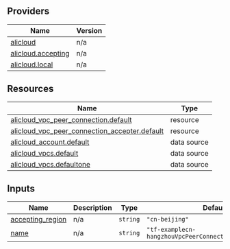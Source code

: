 <!-- BEGIN_TF_DOCS -->
## Providers

| Name | Version |
|------|---------|
| <a name="provider_alicloud"></a> [alicloud](#provider\_alicloud) | n/a |
| <a name="provider_alicloud.accepting"></a> [alicloud.accepting](#provider\_alicloud.accepting) | n/a |
| <a name="provider_alicloud.local"></a> [alicloud.local](#provider\_alicloud.local) | n/a |

## Resources

| Name | Type |
|------|------|
| [alicloud_vpc_peer_connection.default](https://registry.terraform.io/providers/hashicorp/alicloud/latest/docs/resources/vpc_peer_connection) | resource |
| [alicloud_vpc_peer_connection_accepter.default](https://registry.terraform.io/providers/hashicorp/alicloud/latest/docs/resources/vpc_peer_connection_accepter) | resource |
| [alicloud_account.default](https://registry.terraform.io/providers/hashicorp/alicloud/latest/docs/data-sources/account) | data source |
| [alicloud_vpcs.default](https://registry.terraform.io/providers/hashicorp/alicloud/latest/docs/data-sources/vpcs) | data source |
| [alicloud_vpcs.defaultone](https://registry.terraform.io/providers/hashicorp/alicloud/latest/docs/data-sources/vpcs) | data source |

## Inputs

| Name | Description | Type | Default | Required |
|------|-------------|------|---------|:--------:|
| <a name="input_accepting_region"></a> [accepting\_region](#input\_accepting\_region) | n/a | `string` | `"cn-beijing"` | no |
| <a name="input_name"></a> [name](#input\_name) | n/a | `string` | `"tf-examplecn-hangzhouVpcPeerConnectionAccepter28306"` | no |
<!-- END_TF_DOCS -->    